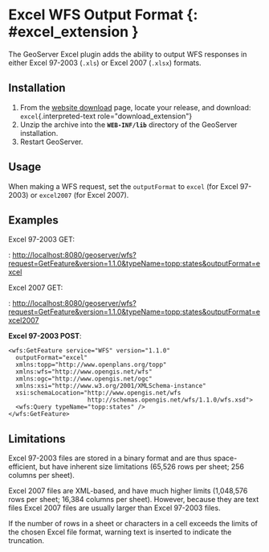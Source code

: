 # Excel WFS Output Format {: #excel_extension }

The GeoServer Excel plugin adds the ability to output WFS responses in either Excel 97-2003 (`.xls`) or Excel 2007 (`.xlsx`) formats.

## Installation

1.  From the [website download](https://geoserver.org/download) page, locate your release, and download: `excel`{.interpreted-text role="download_extension"}
2.  Unzip the archive into the **`WEB-INF/lib`** directory of the GeoServer installation.
3.  Restart GeoServer.

## Usage

When making a WFS request, set the `outputFormat` to `excel` (for Excel 97-2003) or `excel2007` (for Excel 2007).

## Examples

Excel 97-2003 GET:

:   <http://localhost:8080/geoserver/wfs?request=GetFeature&version=1.1.0&typeName=topp:states&outputFormat=excel>

Excel 2007 GET:

:   <http://localhost:8080/geoserver/wfs?request=GetFeature&version=1.1.0&typeName=topp:states&outputFormat=excel2007>

**Excel 97-2003 POST**:

    <wfs:GetFeature service="WFS" version="1.1.0"
      outputFormat="excel"
      xmlns:topp="http://www.openplans.org/topp"
      xmlns:wfs="http://www.opengis.net/wfs"
      xmlns:ogc="http://www.opengis.net/ogc"
      xmlns:xsi="http://www.w3.org/2001/XMLSchema-instance"
      xsi:schemaLocation="http://www.opengis.net/wfs
                          http://schemas.opengis.net/wfs/1.1.0/wfs.xsd">
      <wfs:Query typeName="topp:states" />
    </wfs:GetFeature>

## Limitations

Excel 97-2003 files are stored in a binary format and are thus space-efficient, but have inherent size limitations (65,526 rows per sheet; 256 columns per sheet).

Excel 2007 files are XML-based, and have much higher limits (1,048,576 rows per sheet; 16,384 columns per sheet). However, because they are text files Excel 2007 files are usually larger than Excel 97-2003 files.

If the number of rows in a sheet or characters in a cell exceeds the limits of the chosen Excel file format, warning text is inserted to indicate the truncation.
